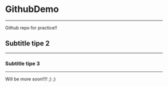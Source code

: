 # GithubDemo

---
Github repo for practice!!

## Subtitle tipe 2

---

### Subtitle tipe 3

---

Will be more soon!!!!
 ;) 
 ;)


